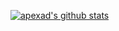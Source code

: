 [![apexad's github stats](https://github-readme-stats.vercel.app/api?username=apexad&show_icons=true&theme=dark&title_color=22ff00&icon_color=fff&count_private=true)](https://github.com/anuraghazra/github-readme-stats)
